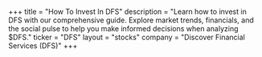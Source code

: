 +++
title = "How To Invest In DFS"
description = "Learn how to invest in DFS with our comprehensive guide. Explore market trends, financials, and the social pulse to help you make informed decisions when analyzing $DFS."
ticker = "DFS"
layout = "stocks"
company = "Discover Financial Services (DFS)"
+++

